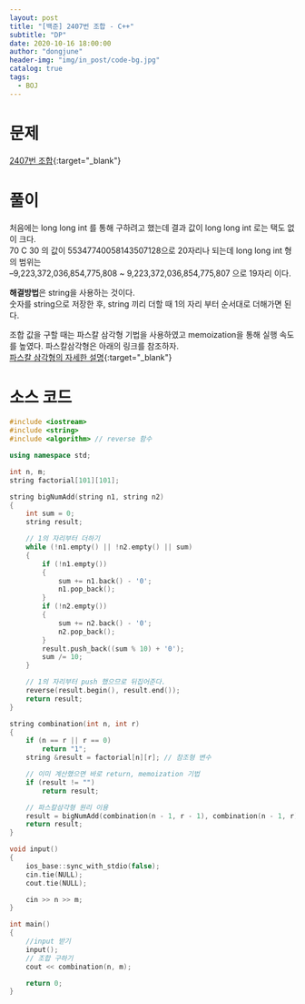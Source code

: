 ```yaml
---
layout: post
title: "[백준] 2407번 조합 - C++"
subtitle: "DP"
date: 2020-10-16 18:00:00
author: "dongjune"
header-img: "img/in_post/code-bg.jpg"
catalog: true
tags:
  - BOJ
---
```


# 문제

[2407번 조합](https://www.acmicpc.net/problem/2407){:target="_blank"}

# 풀이

처음에는 long long int 를 통해 구하려고 했는데 결과 값이 long long int 로는 택도 없이 크다.  
70 C 30 의 값이 55347740058143507128으로 20자리나 되는데 long long int 형의 범위는  
–9,223,372,036,854,775,808 ~ 9,223,372,036,854,775,807 으로 19자리 이다.

**해결방법**은 string을 사용하는 것이다.  
숫자를 string으로 저장한 후, string 끼리 더할 때 1의 자리 부터 순서대로 더해가면 된다.

조합 값을 구할 때는 파스칼 삼각형 기법을 사용하였고 memoization을 통해 실행 속도를 높였다. 파스칼삼각형은 아래의 링크를 참조하자.  
[파스칼 삼각형의 자세한 설명](https://ko.wikipedia.org/wiki/%ED%8C%8C%EC%8A%A4%EC%B9%BC%EC%9D%98_%EC%82%BC%EA%B0%81%ED%98%95){:target="_blank"}

# 소스 코드

```c++
#include <iostream>
#include <string>
#include <algorithm> // reverse 함수

using namespace std;

int n, m;
string factorial[101][101];

string bigNumAdd(string n1, string n2)
{
    int sum = 0;
    string result;

    // 1의 자리부터 더하기
    while (!n1.empty() || !n2.empty() || sum)
    {
        if (!n1.empty())
        {
            sum += n1.back() - '0';
            n1.pop_back();
        }
        if (!n2.empty())
        {
            sum += n2.back() - '0';
            n2.pop_back();
        }
        result.push_back((sum % 10) + '0');
        sum /= 10;
    }

    // 1의 자리부터 push 했으므로 뒤집어준다.
    reverse(result.begin(), result.end());
    return result;
}

string combination(int n, int r)
{
    if (n == r || r == 0)
        return "1";
    string &result = factorial[n][r]; // 참조형 변수

    // 이미 계산했으면 바로 return, memoization 기법
    if (result != "")
        return result;

    // 파스칼삼각형 원리 이용
    result = bigNumAdd(combination(n - 1, r - 1), combination(n - 1, r));
    return result;
}

void input()
{
    ios_base::sync_with_stdio(false);
    cin.tie(NULL);
    cout.tie(NULL);

    cin >> n >> m;
}

int main()
{
    //input 받기
    input();
    // 조합 구하기
    cout << combination(n, m);

    return 0;
}
```
